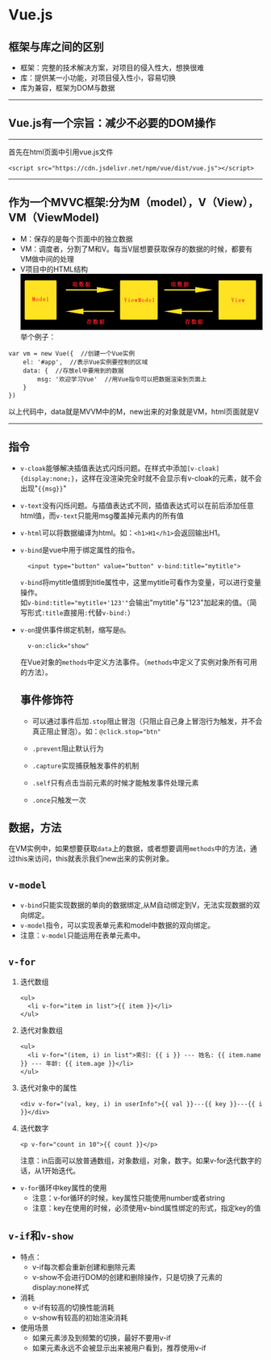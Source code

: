 # Vue.js
## 框架与库之间的区别
* 框架：完整的技术解决方案，对项目的侵入性大，想换很难
* 库：提供某一小功能，对项目侵入性小，容易切换
* 库为兼容，框架为DOM与数据
***
## Vue.js有一个宗旨：减少不必要的DOM操作
***
首先在html页面中引用vue.js文件

```
<script src="https://cdn.jsdelivr.net/npm/vue/dist/vue.js"></script>
```
***
## 作为一个MVVC框架:分为M（model），V（View），VM（ViewModel)
* M：保存的是每个页面中的独立数据
* VM：调度者，分割了M和V。每当V层想要获取保存的数据的时候，都要有VM做中间的处理
* V项目中的HTML结构
![MVVM存储数据](images/MVVM存取数据.png)
举个例子：

```
var vm = new Vue({  //创建一个Vue实例
    el: '#app',  //表示Vue实例要控制的区域
    data: {  //存放el中要用到的数据
        msg: '欢迎学习Vue'  //用Vue指令可以把数据渲染到页面上
    }
})
```

以上代码中，data就是MVVM中的M，new出来的对象就是VM，html页面就是V
***
## 指令
* `v-cloak`能够解决插值表达式闪烁问题。在样式中添加`[v-cloak]{display:none;}`，这样在没渲染完全时就不会显示有v-cloak的元素，就不会出现"`{{msg}}`"
* `v-text`没有闪烁问题。与插值表达式不同，插值表达式可以在前后添加任意html值，而`v-text`只能用msg覆盖掉元素内的所有值
* `v-html`可以将数据编译为html。如：`<h1>H1</h1>`会返回输出H1。
* `v-bind`是vue中用于绑定属性的指令。

  ```
    <input type="button" value="button" v-bind:title="mytitle">
  ```
  `v-bind`将mytitle值绑到title属性中，这里mytitle可看作为变量，可以进行变量操作。  
  如`v-bind:title="mytitle+'123'"`会输出"mytitle"与"123"加起来的值。（简写形式`:title`直接用`:`代替`v-bind:`）
* `v-on`提供事件绑定机制，缩写是`@`。

  ```
    v-on:click="show"
  ```
  在Vue对象的`methods`中定义方法事件。（`methods`中定义了实例对象所有可用的方法）。


  ## 事件修饰符  
  * 可以通过事件后加`.stop`阻止冒泡（只阻止自己身上冒泡行为触发，并不会真正阻止冒泡）。如：`@click.stop="btn"`

  * `.prevent`阻止默认行为
  * `.capture`实现捕获触发事件的机制
  * `.self`只有点击当前元素的时候才能触发事件处理元素
  * `.once`只触发一次

## 数据，方法
在VM实例中，如果想要获取`data`上的数据，或者想要调用`methods`中的方法，通过this来访问，this就表示我们new出来的实例对象。


## `v-model`
* `v-bind`只能实现数据的单向的数据绑定,从M自动绑定到V，无法实现数据的双向绑定。
* `v-model`指令，可以实现表单元素和model中数据的双向绑定。
* 注意：`v-model`只能运用在表单元素中。

## `v-for`
1. 迭代数组

    ```
    <ul>
      <li v-for="item in list">{{ item }}</li>
    </ul>
    ```
    

3. 迭代对象数组

    ```
    <ul>
      <li v-for="(item, i) in list">索引: {{ i }} --- 姓名: {{ item.name }} --- 年龄: {{ item.age }}</li>
    </ul>
    ```

2. 迭代对象中的属性
  
    ```
    <div v-for="(val, key, i) in userInfo">{{ val }}---{{ key }}---{{ i }}</div>
    ```

4. 迭代数字

    ```
    <p v-for="count in 10">{{ count }}</p>
    ```

    注意：in后面可以放普通数组，对象数组，对象，数字。如果v-for迭代数字的话，从1开始迭代。

* `v-for`循环中key属性的使用
  * 注意：v-for循环的时候，key属性只能使用number或者string
  * 注意：key在使用的时候，必须使用v-bind属性绑定的形式，指定key的值

## `v-if`和`v-show`
  * 特点：
    * v-if每次都会重新创建和删除元素
    * v-show不会进行DOM的创建和删除操作，只是切换了元素的display:none样式
  * 消耗
    * v-if有较高的切换性能消耗
    * v-show有较高的初始渲染消耗
  * 使用场景
    * 如果元素涉及到频繁的切换，最好不要用v-if
    * 如果元素永远不会被显示出来被用户看到，推荐使用v-if